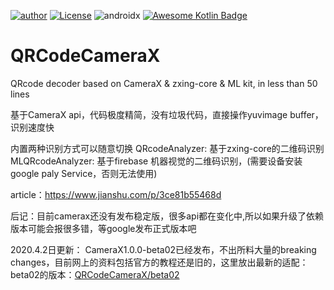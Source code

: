 [![author](https://img.shields.io/badge/author-hglf-blue.svg)](https://github.com/hotstu) 
[![License](https://img.shields.io/badge/License-Apache%202.0-blue.svg)](https://opensource.org/licenses/Apache-2.0)
![androidx](https://img.shields.io/badge/target-androidx-blue.svg)
[![Awesome Kotlin Badge](https://kotlin.link/awesome-kotlin.svg)](https://github.com/hotstu/QRCodeCameraX)
# QRCodeCameraX
QRcode decoder based on CameraX &amp; zxing-core &amp; ML kit, in less than 50 lines

基于CameraX api，代码极度精简，没有垃圾代码，直接操作yuvimage buffer，识别速度快

内置两种识别方式可以随意切换
QRcodeAnalyzer: 基于zxing-core的二维码识别
MLQRcodeAnalyzer: 基于firebase 机器视觉的二维码识别，(需要设备安装google paly Service，否则无法使用)

article：https://www.jianshu.com/p/3ce81b55468d

后记：目前camerax还没有发布稳定版，很多api都在变化中,所以如果升级了依赖版本可能会报很多错，等google发布正式版本吧

2020.4.2日更新：
CameraX1.0.0-beta02已经发布，不出所料大量的breaking changes，目前网上的资料包括官方的教程还是旧的，这里放出最新的适配：
beta02的版本：[QRCodeCameraX/beta02](、hotstu/QRCodeCameraX/tree/beta02)

